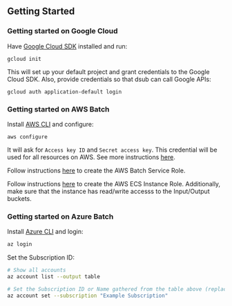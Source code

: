 ## Getting Started

### Getting started on Google Cloud

Have [Google Cloud SDK](https://cloud.google.com/sdk/docs/quickstarts) installed and run:
```
gcloud init
```
This will set up your default project and grant credentials to the Google Cloud SDK. Also, provide credentials so that dsub can call Google APIs:
```
gcloud auth application-default login
```


### Getting started on AWS Batch
Install [AWS CLI](https://docs.aws.amazon.com/cli/latest/userguide/cli-chap-install.html) and configure:
```
aws configure
```
It will ask for `Access key ID` and `Secret access key`. This credential will be used for all resources on AWS.
See more instructions [here](https://docs.aws.amazon.com/cli/latest/userguide/cli-configure-quickstart.html).

Follow instructions [here](https://docs.aws.amazon.com/batch/latest/userguide/service_IAM_role.html) to create the
AWS Batch Service Role.

Follow instructions [here](https://docs.aws.amazon.com/batch/latest/userguide/instance_IAM_role.html) to create the
AWS ECS Instance Role. Additionally, make sure that the instance has read/write accesss to the Input/Output buckets.


### Getting started on Azure Batch
Install [Azure CLI](https://docs.microsoft.com/en-us/cli/azure/install-azure-cli) and login:
```bash
az login
```

Set the Subscription ID:
```bash
# Show all accounts
az account list --output table

# Set the Subscription ID or Name gathered from the table above (replace Example Subscription)
az account set --subscription "Example Subscription"
```
